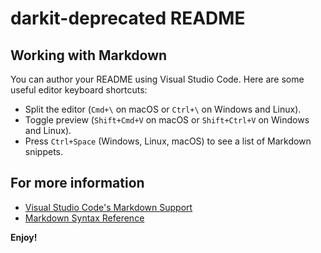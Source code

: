 # darkit-deprecated README

## Working with Markdown

You can author your README using Visual Studio Code. Here are some useful editor keyboard shortcuts:

-   Split the editor (`Cmd+\` on macOS or `Ctrl+\` on Windows and Linux).
-   Toggle preview (`Shift+Cmd+V` on macOS or `Shift+Ctrl+V` on Windows and Linux).
-   Press `Ctrl+Space` (Windows, Linux, macOS) to see a list of Markdown snippets.

## For more information

-   [Visual Studio Code's Markdown Support](http://code.visualstudio.com/docs/languages/markdown)
-   [Markdown Syntax Reference](https://help.github.com/articles/markdown-basics/)

**Enjoy!**
